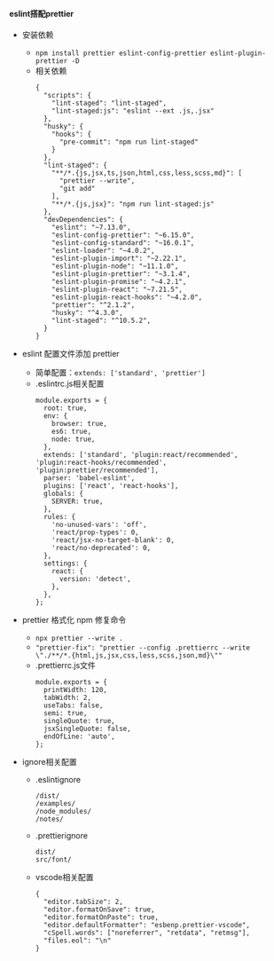 #### eslint搭配prettier

- 安装依赖
  + `npm install prettier eslint-config-prettier eslint-plugin-prettier -D`
  + 相关依赖
    ```
    {
      "scripts": {
        "lint-staged": "lint-staged",
        "lint-staged:js": "eslint --ext .js,.jsx"
      },
      "husky": {
        "hooks": {
          "pre-commit": "npm run lint-staged"
        }
      },
      "lint-staged": {
        "**/*.{js,jsx,ts,json,html,css,less,scss,md}": [
          "prettier --write",
          "git add"
        ],
        "**/*.{js,jsx}": "npm run lint-staged:js"
      },
      "devDependencies": {
        "eslint": "~7.13.0",
        "eslint-config-prettier": "~6.15.0",
        "eslint-config-standard": "~16.0.1",
        "eslint-loader": "~4.0.2",
        "eslint-plugin-import": "~2.22.1",
        "eslint-plugin-node": "~11.1.0",
        "eslint-plugin-prettier": "~3.1.4",
        "eslint-plugin-promise": "~4.2.1",
        "eslint-plugin-react": "~7.21.5",
        "eslint-plugin-react-hooks": "~4.2.0",
        "prettier": "^2.1.2",
        "husky": "^4.3.0",
        "lint-staged": "^10.5.2",
      }
    }
    ```
  
- eslint 配置文件添加 prettier
  + 简单配置：`extends: ['standard', 'prettier']`
  + .eslintrc.js相关配置
    ```
    module.exports = {
      root: true,
      env: {
        browser: true,
        es6: true,
        node: true,
      },
      extends: ['standard', 'plugin:react/recommended', 'plugin:react-hooks/recommended', 'plugin:prettier/recommended'],
      parser: 'babel-eslint',
      plugins: ['react', 'react-hooks'],
      globals: {
        SERVER: true,
      },
      rules: {
        'no-unused-vars': 'off',
        'react/prop-types': 0,
        'react/jsx-no-target-blank': 0,
        'react/no-deprecated': 0,
      },
      settings: {
        react: {
          version: 'detect',
        },
      },
    };
    ```
  
- prettier 格式化 npm 修复命令
  + `npx prettier --write .`
  + `"prettier-fix": "prettier --config .prettierrc --write \"./**/*.{html,js,jsx,css,less,scss,json,md}\""`
  + .prettierrc.js文件
    ```
    module.exports = {
      printWidth: 120,
      tabWidth: 2,
      useTabs: false,
      semi: true,
      singleQuote: true,
      jsxSingleQuote: false,
      endOfLine: 'auto',
    };
    ```
- ignore相关配置
  + .eslintignore
    ```
    /dist/
    /examples/
    /node_modules/
    /notes/
    ```
  + .prettierignore
    ```
    dist/
    src/font/
    ```
  + vscode相关配置
    ```
    {
      "editor.tabSize": 2,
      "editor.formatOnSave": true,
      "editor.formatOnPaste": true,
      "editor.defaultFormatter": "esbenp.prettier-vscode",
      "cSpell.words": ["noreferrer", "retdata", "retmsg"],
      "files.eol": "\n"
    }
    ```
    
